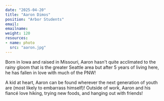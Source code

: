 ```yaml
---
date: "2025-04-20"
title: "Aaron Dimos"
position: "Arbor Students"
email:
emailname:
weight: 120
resources:
- name: photo
  src: "aaron.jpg"
---
```


Born in Iowa and raised in Missouri, Aaron hasn't quite acclimated to the rainy gloom that is the greater Seattle area but after 5 years of living here, he has fallen in love with much of the PNW!

A kid at heart, Aaron can be found wherever the next generation of youth are (most likely to embarrass himself)! Outside of work, Aaron and his fiancé love hiking, trying new foods, and hanging out with friends!

